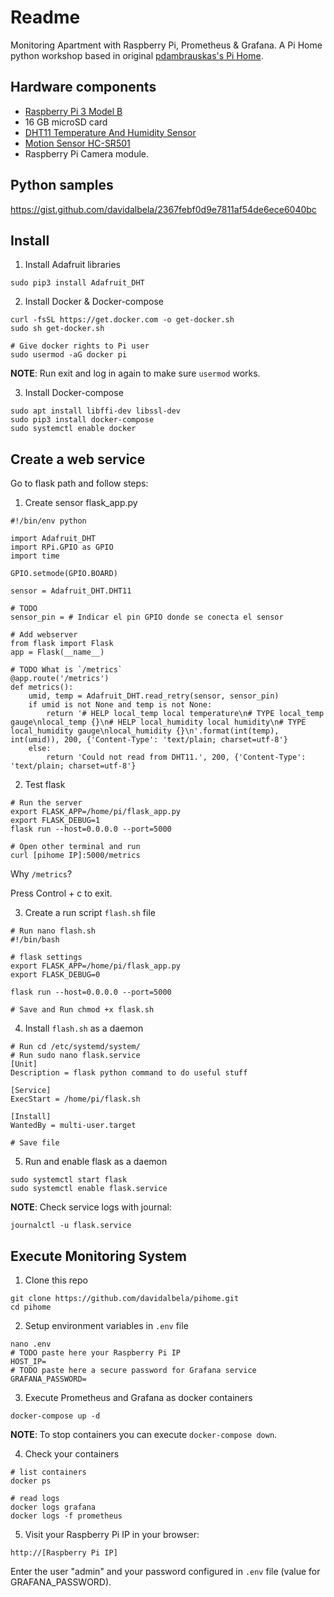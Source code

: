 # Readme

Monitoring Apartment with Raspberry Pi, Prometheus & Grafana. 
A Pi Home python workshop based in original [pdambrauskas's Pi Home](https://github.com/pdambrauskas/pihome).

## Hardware components

- [Raspberry Pi 3 Model B](https://www.raspberrypi.org/products/raspberry-pi-3-model-b/)
- 16 GB microSD card
- [DHT11 Temperature And Humidity Sensor](https://components101.com/dht11-temperature-sensor)
- [Motion Sensor HC-SR501](https://components101.com/hc-sr501-pir-sensor)
- Raspberry Pi Camera module.

## Python samples

https://gist.github.com/davidalbela/2367febf0d9e7811af54de6ece6040bc

## Install

1. Install Adafruit libraries
```
sudo pip3 install Adafruit_DHT
```

2. Install Docker & Docker-compose
```
curl -fsSL https://get.docker.com -o get-docker.sh
sudo sh get-docker.sh

# Give docker rights to Pi user
sudo usermod -aG docker pi
```

**NOTE**: Run exit and log in again to make sure `usermod` works.

3. Install Docker-compose
```
sudo apt install libffi-dev libssl-dev
sudo pip3 install docker-compose
sudo systemctl enable docker
```

## Create a web service

Go to flask path and follow steps:
1. Create sensor flask_app.py
```
#!/bin/env python

import Adafruit_DHT
import RPi.GPIO as GPIO
import time

GPIO.setmode(GPIO.BOARD)

sensor = Adafruit_DHT.DHT11

# TODO 
sensor_pin = # Indicar el pin GPIO donde se conecta el sensor

# Add webserver
from flask import Flask
app = Flask(__name__)

# TODO What is `/metrics`
@app.route('/metrics')
def metrics():
    umid, temp = Adafruit_DHT.read_retry(sensor, sensor_pin)
    if umid is not None and temp is not None:
        return '# HELP local_temp local temperature\n# TYPE local_temp gauge\nlocal_temp {}\n# HELP local_humidity local humidity\n# TYPE local_humidity gauge\nlocal_humidity {}\n'.format(int(temp), int(umid)), 200, {'Content-Type': 'text/plain; charset=utf-8'}
    else:
        return 'Could not read from DHT11.', 200, {'Content-Type': 'text/plain; charset=utf-8'}
```

2. Test flask
```
# Run the server
export FLASK_APP=/home/pi/flask_app.py
export FLASK_DEBUG=1
flask run --host=0.0.0.0 --port=5000

# Open other terminal and run
curl [pihome IP]:5000/metrics
```

Why `/metrics`?

Press Control + c to exit.

3. Create a run script `flash.sh` file
```
# Run nano flash.sh
#!/bin/bash

# flask settings
export FLASK_APP=/home/pi/flask_app.py
export FLASK_DEBUG=0

flask run --host=0.0.0.0 --port=5000

# Save and Run chmod +x flask.sh
```

4. Install `flash.sh` as a daemon
```
# Run cd /etc/systemd/system/
# Run sudo nano flask.service
[Unit]
Description = flask python command to do useful stuff

[Service]
ExecStart = /home/pi/flask.sh

[Install]
WantedBy = multi-user.target

# Save file
```

5. Run and enable flask as a daemon
```
sudo systemctl start flask
sudo systemctl enable flask.service
```

**NOTE**: Check service logs with journal:
```
journalctl -u flask.service
```

## Execute Monitoring System

1. Clone this repo
```
git clone https://github.com/davidalbela/pihome.git
cd pihome
```

2. Setup environment variables in `.env` file
```
nano .env
# TODO paste here your Raspberry Pi IP
HOST_IP=
# TODO paste here a secure password for Grafana service
GRAFANA_PASSWORD=
```

3. Execute Prometheus and Grafana as docker containers
```
docker-compose up -d
```

**NOTE**: To stop containers you can execute `docker-compose down`.

4. Check your containers
```
# list containers
docker ps

# read logs
docker logs grafana
docker logs -f prometheus
```

5. Visit your Raspberry Pi IP in your browser:
```
http://[Raspberry Pi IP]
```
Enter the user "admin" and your password configured in `.env` file (value for GRAFANA_PASSWORD).
